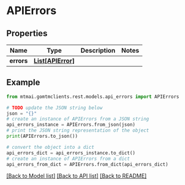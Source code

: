 # APIErrors


## Properties

Name | Type | Description | Notes
------------ | ------------- | ------------- | -------------
**errors** | [**List[APIError]**](APIError.md) |  | 

## Example

```python
from mtmai.gomtmclients.rest.models.api_errors import APIErrors

# TODO update the JSON string below
json = "{}"
# create an instance of APIErrors from a JSON string
api_errors_instance = APIErrors.from_json(json)
# print the JSON string representation of the object
print(APIErrors.to_json())

# convert the object into a dict
api_errors_dict = api_errors_instance.to_dict()
# create an instance of APIErrors from a dict
api_errors_from_dict = APIErrors.from_dict(api_errors_dict)
```
[[Back to Model list]](../README.md#documentation-for-models) [[Back to API list]](../README.md#documentation-for-api-endpoints) [[Back to README]](../README.md)


